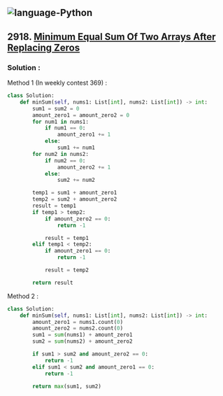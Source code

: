 ![language-Python](https://img.shields.io/badge/Python-ffd43b?style=for-the-badge&logo=PYTHON)
---

## 2918. [Minimum Equal Sum Of Two Arrays After Replacing Zeros](https://leetcode.com/problems/minimum-equal-sum-of-two-arrays-after-replacing-zeros)

### Solution :

Method 1 (In weekly contest 369) :
```python
class Solution:
    def minSum(self, nums1: List[int], nums2: List[int]) -> int:
        sum1 = sum2 = 0
        amount_zero1 = amount_zero2 = 0
        for num1 in nums1:
            if num1 == 0:
                amount_zero1 += 1
            else:
                sum1 += num1
        for num2 in nums2:
            if num2 == 0:
                amount_zero2 += 1
            else:
                sum2 += num2

        temp1 = sum1 + amount_zero1
        temp2 = sum2 + amount_zero2
        result = temp1
        if temp1 > temp2:
            if amount_zero2 == 0:
                return -1

            result = temp1
        elif temp1 < temp2:
            if amount_zero1 == 0:
                return -1

            result = temp2

        return result
```

Method 2 :
```python
class Solution:
    def minSum(self, nums1: List[int], nums2: List[int]) -> int:
        amount_zero1 = nums1.count(0)
        amount_zero2 = nums2.count(0)
        sum1 = sum(nums1) + amount_zero1
        sum2 = sum(nums2) + amount_zero2

        if sum1 > sum2 and amount_zero2 == 0:
            return -1
        elif sum1 < sum2 and amount_zero1 == 0:
            return -1

        return max(sum1, sum2)
```
